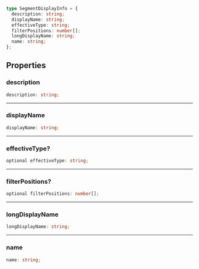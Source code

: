 ```ts
type SegmentDisplayInfo = {
  description: string;
  displayName: string;
  effectiveType: string;
  filterPositions: number[];
  longDisplayName: string;
  name: string;
};
```

## Properties

### description

```ts
description: string;
```

***

### displayName

```ts
displayName: string;
```

***

### effectiveType?

```ts
optional effectiveType: string;
```

***

### filterPositions?

```ts
optional filterPositions: number[];
```

***

### longDisplayName

```ts
longDisplayName: string;
```

***

### name

```ts
name: string;
```
